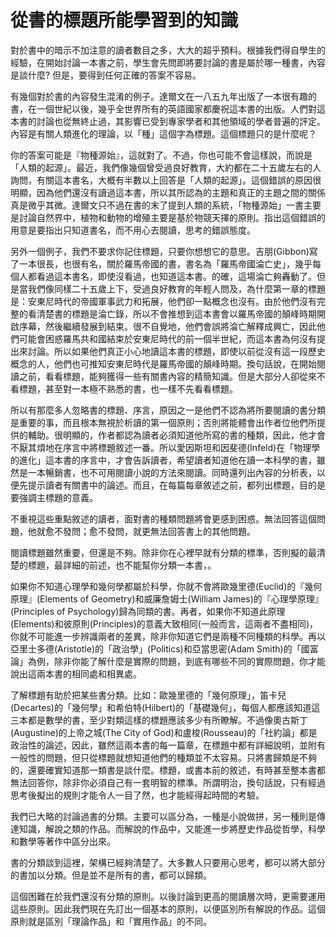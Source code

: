 
# 從書的標題所能學習到的知識

對於書中的暗示不加注意的讀者數目之多，大大的超乎預料。根據我們得自學生的經驗，在開始討論一本書之前，學生會先問即將要討論的書是屬於哪一種書，內容是談什麼? 但是，要得到任何正確的答案不容易。

有幾個對於書的內容發生混淆的例子。達爾文在一八五九年出版了一本很有趣的書，在一個世紀以後，幾乎全世界所有的英語國家都慶祝這本書的出版。人們對這本書的討論也從無終止過，其影響已受到專家學者和其他領域的學者普遍的評定。內容是有關人類進化的理論，以「種」這個字為標題。這個標題只的是什麼呢？

你的答案可能是『物種源始』，這就對了。不過，你也可能不會這樣說，而說是「人類的起源」。最近，我們像幾個曾受過良好教育，大約都在二十五歲左右的人詢問，有關這本書名，大概有半數以上回答是「人類的起源」。這個錯誤的原因很明顯，因為他們還沒有讀過這本書，所以其所認為的主題和真正的主題之間的關係真是微乎其微。達爾文只不過在書的末了提到人類的系統，「物種源始」一書主要是討論自然界中，植物和動物的增殖主要是基於物競天擇的原則。指出這個錯誤的用意是要指出只知道書名，而不用心去閱讀，思考的錯誤態度。

另外一個例子，我們不要求你記住標題，只要你想想它的意思。吉朋(Gibbon)寫了一本很長，也很有名，關於羅馬帝國的書，書名為「羅馬帝國淪亡史」，幾乎每個人都看過這本書名，即使沒看過，也知道這本書。的確，這場淪亡夠轟動了。但是當我們像同樣二十五歲上下，受過良好教育的年輕人問及，為什麼第一章的標題是：安東尼時代的帝國軍事武力和拓展，他們卻一點概念也沒有。由於他們沒有完整的看清楚書的標題是淪亡錄，所以不會推想到這本書會以羅馬帝國的顛峰時期開啟序幕，然後繼續發展到結束。很不自覺地，他們會誤將淪亡解釋成興亡，因此他們可能會困惑羅馬共和國結束於安東尼時代的前一個半世紀，而這本書為何沒有提出來討論。所以如果他們真正小心地讀這本書的標題，即使以前從沒有這一段歷史概念的人，他們也可推知安東尼時代是羅馬帝國的顛峰時期。換句話說，在開始閱讀之前，看看標題，能夠獲得一些有關書內容的精簡知識。但是大部分人卻從來不看標題，甚至對一本極不熟悉的書，也一樣不先看看標題。

所以有那麼多人忽略書的標題、序言，原因之一是他們不認為將所要閱讀的書分類是重要的事，而且根本無視於析讀的第一個原則；否則將能體會出作者位他們所提供的輔助。很明顯的，作者都認為讀者必須知道他所寫的書的種類，因此，他才會不厭其煩地在序言中將標題敘述一番。所以愛因斯坦和因斐德(Infeld)在「物理學的進化」這本書的序言中，才會告訴讀者，希望讀者知道他在讀一本科學的書，雖然是一本暢銷書，也不可用閱讀小說的方法來閱讀。同時還列出內容的分析表，以便先提示讀者有關書中的論述。而且，在每篇每章敘述之前，都列出標題，目的是要強調主標題的意義。

不重視這些重點敘述的讀者，面對書的種類問題將會更感到困惑。無法回答這個問題，他就愈不發問；愈不發問，就更無法回答書上的其他問題。

閱讀標題雖然重要，但還是不夠。除非你在心裡早就有分類的標準，否則擬的最清楚的標題，最詳細的前述，也不能幫你分類一本書，。

如果你不知道心理學和幾何學都屬於科學，你就不會將歐幾里德(Euclid)的『幾何原理』(Elements of Geometry)和威廉詹姆士(William James)的『心理學原理』(Principles of Psychology)歸為同類的書。再者，如果你不知道此原理(Elements)和彼原則(Principles)的意義大致相同(一般而言，這兩者不盡相同)，你就不可能進一步辨識兩者的差異，除非你知道它們是兩種不同種類的科學。再以亞里士多德(Aristotle)的「政治學」(Politics)和亞當思密(Adam Smith)的「國富論」為例，除非你能了解什麼是實際的問題，到底有哪些不同的實際問題，你才能說出這兩本書的相同處和相異處。

了解標題有助於把某些書分類。比如：歐幾里德的「幾何原理」，笛卡兒(Decartes)的「幾何學」和希伯特(Hilbert)的「基礎幾何」，每個人都應該知道這三本都是數學的書，至少對類這樣的標題應該多少有所瞭解。不過像奧古斯丁(Augustine)的上帝之城(The City of God)和盧梭(Rousseau)的「社約論」都是政治性的論述，因此，雖然這兩本書的每一篇章，在標題中都有詳細說明，並附有一般性的問題，但只從標題就想知道他們的種類並不太容易。只將書歸類是不夠的，還要確實知道那一類書是談什麼。標題，或書本前的敘述，有時甚至整本書都無法回答你，除非你必須自己有一套明智的標準。所謂明治，換句話說，只有經過思考後擬出的規則才能令人一目了然，也才能經得起時間的考驗。

我們已大略的討論過書的分類。主要可以區分為，一種是小說做拼，另一種則是傳達知識，解說之類的作品。而解說的作品中，又能進一步將歷史作品從哲學，科學和數學等著作中區分出來。

書的分類談到這裡，架構已經夠清楚了。大多數人只要用心思考，都可以將大部分的書加以分類。但是並不是所有的書，都可以歸類。

這個困難在於我們還沒有分類的原則。以後討論到更高的閱讀層次時，更需要運用這些原則。因此我們現在先訂出一個基本的原則，以便區別所有解說的作品。這個原則就是區別「理論作品」和「實用作品」的不同。

